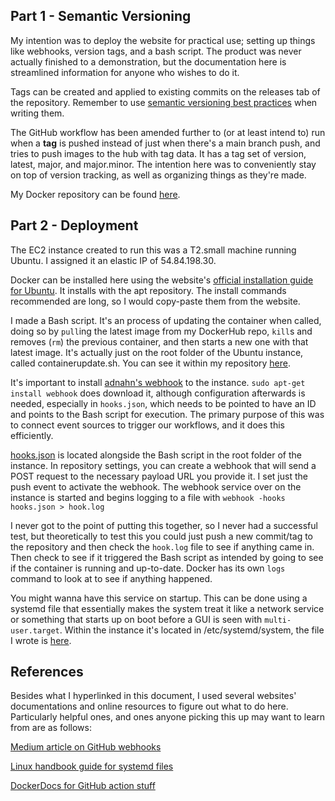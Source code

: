 ## Part 1 - Semantic Versioning

My intention was to deploy the website for practical use; setting up things like webhooks, version tags, and a bash script. The product was never actually finished to a demonstration, but the documentation here is streamlined information for anyone who wishes to do it. 

Tags can be created and applied to existing commits on the releases tab of the repository. Remember to use [semantic versioning best practices](https://semver.org/) when writing them.

The GitHub workflow has been amended further to (or at least intend to) run when a **tag** is pushed instead of just when there's a main branch push, and tries to push images to the hub with tag data. It has a tag set of version, latest, major, and major.minor. The intention here was to conveniently stay on top of version tracking, as well as organizing things as they're made.

My Docker repository can be found [here](https://hub.docker.com/repository/docker/schneider228/schneider-ceg3120).

## Part 2 - Deployment

The EC2 instance created to run this was a T2.small machine running Ubuntu. I assigned it an elastic IP of 54.84.198.30. 

Docker can be installed here using the website's [official installation guide for Ubuntu](https://docs.docker.com/engine/install/ubuntu/). It installs with the apt repository. The install commands recommended are long, so I would copy-paste them from the website.

I made a Bash script. It's an process of updating the container when called, doing so by `pull`ing the latest image from my DockerHub repo, `kill`s and removes (`rm`) the previous container, and then starts a new one with that latest image. It's actually just on the root folder of the Ubuntu instance, called containerupdate.sh. You can see it within my repository [here](https://github.com/WSU-kduncan/f24cicd-dschneider804/blob/main/Deployment/containerupdate.sh).

It's important to install [adnahn's webhook](https://github.com/adnanh/webhook) to the instance. `sudo apt-get install webhook` does download it, although configuration afterwards is needed, especially in `hooks.json`, which needs to be pointed to have an ID and points to the Bash script for execution. The primary purpose of this was to connect event sources to trigger our workflows, and it does this efficiently.

[hooks.json](https://github.com/WSU-kduncan/f24cicd-dschneider804/blob/main/Deployment/hooks.json) is located alongside the Bash script in the root folder of the instance. In repository settings, you can create a webhook that will send a POST request to the necessary payload URL you provide it. I set just the push event to activate the webhook. The webhook service over on the instance is started and begins logging to a file with `webhook -hooks hooks.json > hook.log`

I never got to the point of putting this together, so I never had a successful test, but theoretically to test this you could just push a new commit/tag to the repository and then check the `hook.log` file to see if anything came in. Then check to see if it triggered the Bash script as intended by going to see if the container is running and up-to-date. Docker has its own `logs` command to look at to see if anything happened.

You might wanna have this service on startup. This can be done using a systemd file that essentially makes the system treat it like a network service or something that starts up on boot before a GUI is seen with `multi-user.target`. Within the instance it's located in /etc/systemd/system, the file I wrote is [here](https://github.com/WSU-kduncan/f24cicd-dschneider804/blob/main/Deployment/webhook.service).

## References
Besides what I hyperlinked in this document, I used several websites' documentations and online resources to figure out what to do here. Particularly helpful ones, and ones anyone picking this up may want to learn from are as follows:

[Medium article on GitHub webhooks](https://levelup.gitconnected.com/automated-deployment-using-docker-github-actions-and-webhooks-54018fc12e32)

[Linux handbook guide for systemd files](https://linuxhandbook.com/create-systemd-services/)

[DockerDocs for GitHub action stuff](https://docs.docker.com/build/ci/github-actions/manage-tags-labels/)
